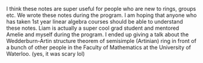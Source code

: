 I think these notes are super useful for people who are new to rings, groups etc. We wrote these notes during the program. I am hoping that anyone who has taken 1st year linear algebra courses should be able to understand these notes. Liam is actually a super cool grad student and mentored Amelie and myself during the program. I ended up giving a talk about the Wedderburn-Artin structure theorem of semisimple (Artinian) ring in front of a bunch of other people in the Faculty of Mathematics at the University of Waterloo. (yes, it was scary lol)
